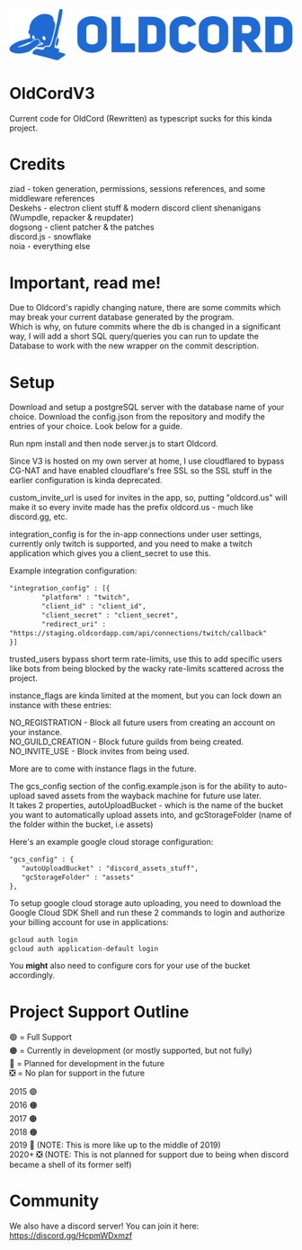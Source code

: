 ![Herple...](/hurple.png)

# OldCordV3
Current code for OldCord (Rewritten) as typescript sucks for this kinda project.

# Credits
ziad - token generation, permissions, sessions references, and some middleware references <br>
Deskehs - electron client stuff & modern discord client shenanigans (Wumpdle, repacker & reupdater) <br>
dogsong - client patcher & the patches <br>
discord.js - snowflake <br>
noia - everything else <br>

# Important, read me!
Due to Oldcord's rapidly changing nature, there are some commits which may break your current database generated by the program. <br>
Which is why, on future commits where the db is changed in a significant way, I will add a short SQL query/queries you can run to update the Database to work with the new wrapper on the commit description. <br>

# Setup
Download and setup a postgreSQL server with the database name of your choice.
Download the config.json from the repository and modify the entries of your choice. Look below for a guide.

Run npm install and then node server.js to start Oldcord.

Since V3 is hosted on my own server at home, I use cloudflared to bypass CG-NAT and have enabled cloudflare's free SSL so the SSL stuff in the earlier configuration is kinda deprecated.

custom_invite_url is used for invites in the app, so, putting "oldcord.us" will make it so every invite made has the prefix oldcord.us - much like discord.gg, etc.

integration_config is for the in-app connections under user settings, currently only twitch is supported, and you need to make a twitch application which gives you a client_secret to use this.

Example integration configuration:
```
"integration_config" : [{
        "platform" : "twitch",
        "client_id" : "client_id",
        "client_secret" : "client_secret",
        "redirect_uri" : "https://staging.oldcordapp.com/api/connections/twitch/callback"
}]
```

trusted_users bypass short term rate-limits, use this to add specific users like bots from being blocked by the wacky rate-limits scattered across the project. <br>

instance_flags are kinda limited at the moment, but you can lock down an instance with these entries:

NO_REGISTRATION - Block all future users from creating an account on your instance. <br>
NO_GUILD_CREATION - Block future guilds from being created. <br>
NO_INVITE_USE - Block invites from being used. <br>

More are to come with instance flags in the future. <br>

The gcs_config section of the config.example.json is for the ability to auto-upload saved assets from the wayback machine for future use later. <br>
It takes 2 properties, autoUploadBucket - which is the name of the bucket you want to automatically upload assets into, and gcStorageFolder (name of the folder within the bucket, i.e assets) <br>

Here's an example google cloud storage configuration: 

```
"gcs_config" : {
   "autoUploadBucket" : "discord_assets_stuff",
   "gcStorageFolder" : "assets"
},
```

To setup google cloud storage auto uploading, you need to download the Google Cloud SDK Shell and run these 2 commands to login and authorize your billing account for use in applications:

```
gcloud auth login
gcloud auth application-default login
```

You <b>might</b> also need to configure cors for your use of the bucket accordingly.

# Project Support Outline
🟢 = Full Support <br>
🟠 = Currently in development (or mostly supported, but not fully) <br>
🔴 = Planned for development in the future <br>
❎ = No plan for support in the future <br>

2015 🟢 <br>
2016 🟠 <br>
2017 🟠 <br>
2018 🟠 <br>
2019 🔴 (NOTE: This is more like up to the middle of 2019) <br>
2020+ ❎ (NOTE: This is not planned for support due to being when discord became a shell of its former self) <br>

# Community
We also have a discord server! You can join it here: https://discord.gg/HcpmWDxmzf
